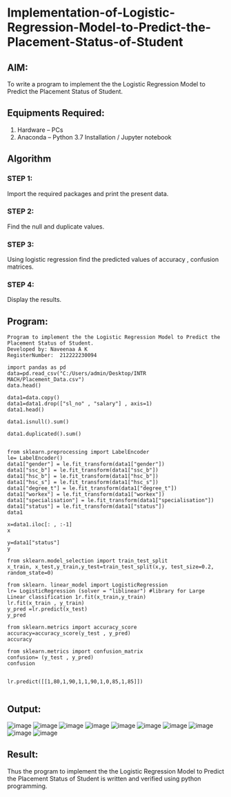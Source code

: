 # Implementation-of-Logistic-Regression-Model-to-Predict-the-Placement-Status-of-Student

## AIM:
To write a program to implement the the Logistic Regression Model to Predict the Placement Status of Student.

## Equipments Required:
1. Hardware – PCs
2. Anaconda – Python 3.7 Installation / Jupyter notebook

## Algorithm
### STEP 1:
Import the required packages and print the present data.
### STEP 2:
Find the null and duplicate values.

### STEP 3:
Using logistic regression find the predicted values of accuracy , confusion matrices.

### STEP 4:
Display the results.


## Program:
```
Program to implement the the Logistic Regression Model to Predict the Placement Status of Student.
Developed by: Naveenaa A K
RegisterNumber:  212222230094
```


```
import pandas as pd 
data=pd.read_csv("C:/Users/admin/Desktop/INTR MACH/Placement_Data.csv")
data.head()

data1=data.copy() 
data1=data1.drop(["sl_no" , "salary"] , axis=1)
data1.head()

data1.isnull().sum() 

data1.duplicated().sum()


from sklearn.preprocessing import LabelEncoder
le= LabelEncoder()
data1["gender"] = le.fit_transform(data1["gender"])
data1["ssc_b"] = le.fit_transform(data1["ssc_b"])
data1["hsc_b"] = le.fit_transform(data1["hsc_b"])
data1["hsc_s"] = le.fit_transform(data1["hsc_s"])
data1["degree_t"] = le.fit_transform(data1["degree_t"])
data1["workex"] = le.fit_transform(data1["workex"])
data1["specialisation"] = le.fit_transform(data1["specialisation"])
data1["status"] = le.fit_transform(data1["status"])
data1

x=data1.iloc[: , :-1]
x

y=data1["status"]
y

from sklearn.model_selection import train_test_split
x_train, x_test,y_train,y_test=train_test_split(x,y, test_size=0.2, random_state=0)

from sklearn. linear_model import LogisticRegression 
lr= LogisticRegression (solver = "liblinear") #library for Large Linear classification 1r.fit(x_train,y_train)
lr.fit(x_train , y_train)
y_pred =lr.predict(x_test)
y_pred

from sklearn.metrics import accuracy_score
accuracy=accuracy_score(y_test , y_pred)
accuracy

from sklearn.metrics import confusion_matrix
confusion= (y_test , y_pred)
confusion


lr.predict([[1,80,1,90,1,1,90,1,0,85,1,85]])
  
```

## Output:
![image](https://github.com/user-attachments/assets/f45b5451-3b45-4689-a513-acc8747d80f4)
![image](https://github.com/user-attachments/assets/04054cea-8da1-460b-8a13-58e7d8c4775f)
![image](https://github.com/user-attachments/assets/c4b9ac52-6c27-49ca-afba-22169af2b0e0)
![image](https://github.com/user-attachments/assets/c7fd7337-f79a-4bd4-bae7-f3768e5336e7)
![image](https://github.com/user-attachments/assets/8d237597-44c7-4735-b365-0e7eddeb8a8e)
![image](https://github.com/user-attachments/assets/5a9f18a9-78ae-4b60-bc8d-fb7bab1050dc)
![image](https://github.com/user-attachments/assets/56f68b7f-92be-42e4-8813-ca2f3bc6cdb4)
![image](https://github.com/user-attachments/assets/ec6cac2a-6ffe-464b-a18d-dadc44344fcc)
![image](https://github.com/user-attachments/assets/79f5caff-cec2-4a75-b8fe-e7c111e4bd63)
![image](https://github.com/user-attachments/assets/909bfb14-6ee8-4cf3-b738-2568e4e21076)



## Result:
Thus the program to implement the the Logistic Regression Model to Predict the Placement Status of Student is written and verified using python programming.
